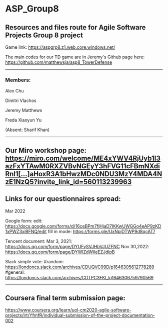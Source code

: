 # ASP_Group8
## Resources and files route for Agile Software Projects Group 8 project

Game link: https://aspgrp8.z1.web.core.windows.net/

The main codes for our TD game are in Jeremy's Github page here: 
https://github.com/matthewsja/asp8_TowerDefense

------------------------------------------

### Members: 

Alex Chu

Dimitri Vlachos

Jeremy Matthews

Freda Xiaoyun Yu

(Absent: Sharif Khan)

------------------------------------------
Our Miro workshop page: https://miro.com/welcome/ME4xYWV4RjUyb1I3azFxYTAwM0RXZVBvNGEyY3hFVG11cFBmNXdiRnl1[…]aHoxR3A1bHwzMDc0NDU3MzY4MDA4NzE1NzQ5?invite_link_id=560113239963
------------------------------------------
## Links for our questionnaires spread: 
Mar 2022 

Google form: 
edit: https://docs.google.com/forms/d/16ceBPm7fjHjaD7IKKwUWGGo4eAP9zKD1xPWZ3xiBFNQ/edit
fill in mode: 
https://forms.gle/UxNpjDTWP9d8qcAT7


Tencent document: 
Mar 3, 2021: https://docs.qq.com/form/page/DYUFySVJHbVJUZFNC
Nov 30,2022: https://docs.qq.com/form/page/DYWlZdWlleEZJdlpB

Slack simple vote: 
#random: https://londoncs.slack.com/archives/CDUQVC99D/p1646305612778289
#general: https://londoncs.slack.com/archives/CDTPC3FKL/p1646306759790569

------------------------------------------

## Coursera final term submission page: 
https://www.coursera.org/learn/uol-cm2020-agile-software-projects/irt/YfmfR/individual-submission-of-the-project-documentation-002


